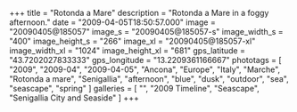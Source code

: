 +++
title = "Rotonda a Mare"
description = "Rotonda a Mare in a foggy afternoon."
date = "2009-04-05T18:50:57.000"
image = "20090405@185057"
image_s = "20090405@185057-s"
image_width_s = "400"
image_height_s = "266"
image_xl = "20090405@185057-xl"
image_width_xl = "1024"
image_height_xl = "681"
gps_latitude = "43.7202027833333"
gps_longitude = "13.2209361166667"
phototags = [ "2009", "2009-04", "2009-04-05", "Ancona", "Europe", "Italy", "Marche", "Rotonda a mare", "Senigallia", "afternoon", "blue", "dusk", "outdoor", "sea", "seascape", "spring" ]
galleries = [ "", "2009 Timeline", "Seascape", "Senigallia City and Seaside" ]
+++
